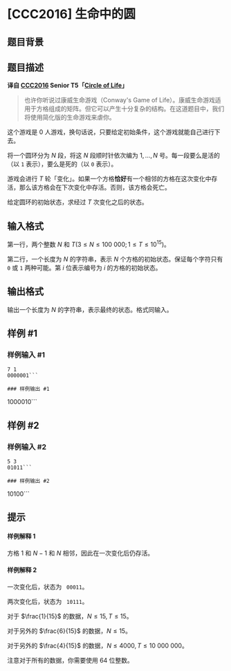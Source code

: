 # [CCC2016] 生命中的圆

## 题目背景



## 题目描述

**译自 [CCC2016](https://cemc.math.uwaterloo.ca/contests/computing/2016/index.html) Senior T5「[Circle of Life](https://cemc.math.uwaterloo.ca/contests/computing/2016/stage%201/seniorEn.pdf)」**

> 也许你听说过康威生命游戏（Conway's Game of Life）。康威生命游戏适用于方格组成的矩阵。但它可以产生十分复杂的结构。在这道题目中，我们将使用简化版的生命游戏来虐你。

这个游戏是 0 人游戏，换句话说，只要给定初始条件，这个游戏就能自己进行下去。

将一个圆环分为 $N$ 段，将这 $N$ 段顺时针依次编为 $1,\dots,N$ 号。每一段要么是活的（以 `1` 表示），要么是死的（以 `0` 表示）。

游戏会进行 $T$ 轮「变化」。如果一个方格**恰好**有一个相邻的方格在这次变化中存活，那么该方格会在下次变化中存活。否则，该方格会死亡。

给定圆环的初始状态，求经过 $T$ 次变化之后的状态。

## 输入格式

第一行，两个整数 $N$ 和 $T(3 \le N \le 100\ 000;1 \le T \le 10^{15})$。

第二行，一个长度为 $N$ 的字符串，表示 $N$ 个方格的初始状态。保证每个字符只有 `0` 或 `1` 两种可能。第 $i$ 位表示编号为 $i$ 的方格的初始状态。

## 输出格式

输出一个长度为 $N$ 的字符串，表示最终的状态。格式同输入。

## 样例 #1

### 样例输入 #1
```
7 1
0000001```

### 样例输出 #1

```
1000010```

## 样例 #2

### 样例输入 #2
```
5 3
01011```

### 样例输出 #2

```
10100```

## 提示

#### 样例解释 1
方格 $1$ 和 $N - 1$ 和 $N$ 相邻，因此在一次变化后仍存活。

#### 样例解释 2
一次变化后，状态为 ` 00011`。

两次变化后，状态为 ` 10111`。

对于 $\frac{1}{15}$ 的数据，$N \le 15,T \le 15$。

对于另外的 $\frac{6}{15}$ 的数据，$N \le 15$。

对于另外的 $\frac{4}{15}$ 的数据，$N \le 4000,T \le 10\ 000\ 000$。

注意对于所有的数据，你需要使用 64 位整数。
